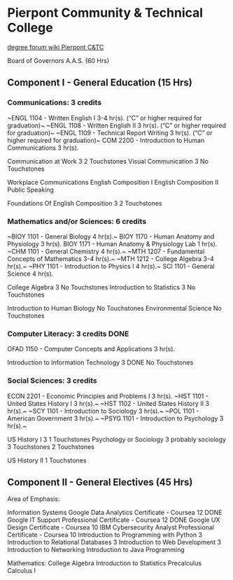 # Pierpont Community & Technical College

[degree forum wiki Pierpont C&TC](https://degreeforum.miraheze.org/wiki/Pierpont_C%26TC)

Board of Governors A.A.S. (60 Hrs)

## Component I - General Education (15 Hrs)

### Communications: 3 credits

~ENGL 1104 - Written English I 3-4 hr(s). (“C” or higher required for graduation)~
~ENGL 1108 - Written English II 3 hr(s). (“C” or higher required for graduation)~
~ENGL 1109 - Technical Report Writing 3 hr(s). (“C” or higher required for graduation)~
COM 2200 - Introduction to Human Communications 3 hr(s).

Communication at Work 3
  2 Touchstones
Visual Communication 3
  No Touchstones

Workplace Communications
English Composition I
English Composition II
Public Speaking

Foundations Of English Composition 3
  2 Touchstones

### Mathematics and/or Sciences: 6 credits

~BIOY 1101 - General Biology 4 hr(s).~
BIOY 1170 - Human Anatomy and Physiology 3 hr(s).
BIOY 1171 - Human Anatomy & Physiology Lab 1 hr(s).
~CHM 1101 - General Chemistry 4 hr(s).~
~MTH 1207 - Fundamental Concepts of Mathematics 3-4 hr(s).~
~MTH 1212 - College Algebra 3-4 hr(s).~
~PHY 1101 - Introduction to Physics I 4 hr(s).~
SCI 1101 - General Science 4 hr(s).

College Algebra 3
  No Touchstones
Introduction to Statistics 3
  No Touchstones

Introduction to Human Biology
  No Touchstones
Environmental Science
  No Touchstones

### Computer Literacy: 3 credits DONE

OFAD 1150 - Computer Concepts and Applications 3 hr(s).

Introduction to Information Technology 3 DONE
  No Touchstones

### Social Sciences: 3 credits

ECON 2201 - Economic Principles and Problems I 3 hr(s).
~HST 1101 - United States History I 3 hr(s).~
~HST 1102 - United States History II 3 hr(s).~
~SCY 1101 - Introduction to Sociology 3 hr(s).~
~POL 1101 - American Government 3 hr(s).~
~PSYG 1101 - Introduction to Psychology 3 hr(s).~

US History I 3
  1 Touchstones
Psychology or Sociology 3
  probably sociology
  3 Touchstones
  2 Touchstones

US History II
  1 Touchstones

## Component II - General Electives (45 Hrs)

Area of Emphasis:

Information Systems
  Google Data Analytics Certificate - Coursea 12 DONE
  Google IT Support Professional Certificate - Coursea 12 DONE
  Google UX Design Certificate - Coursea 10
  IBM Cybersecurity Analyst Professional Certificate - Coursea 10
  Introduction to Programming with Python 3
  Introduction to Relational Databases 3
  Introduction to Web Development 3
  Introduction to Networking
  Introduction to Java Programming

Mathematics:
  College Algebra
  Introduction to Statistics
  Precalculus
  Calculus I

